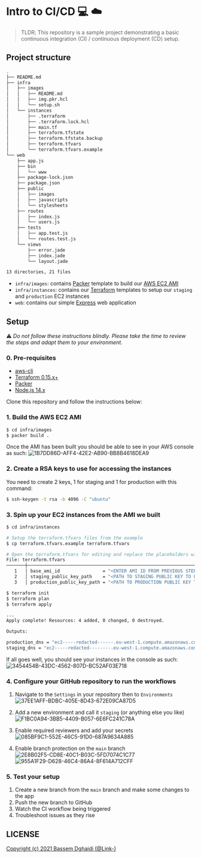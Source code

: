 # Intro to CI/CD 💻 ☁️

> TLDR; This repository is a sample project demonstrating a basic continuous integration (CI) / continuous deployment (CD) setup.

## Project structure

```sh
.
├── README.md
├── infra
│   ├── images
│   │   ├── README.md
│   │   ├── img.pkr.hcl
│   │   └── setup.sh
│   └── instances
│       ├── .terraform
│       ├── .terraform.lock.hcl
│       ├── main.tf
│       ├── terraform.tfstate
│       ├── terraform.tfstate.backup
│       ├── terraform.tfvars
│       └── terraform.tfvars.example
└── web
    ├── app.js
    ├── bin
    │   └── www
    ├── package-lock.json
    ├── package.json
    ├── public
    │   ├── images
    │   ├── javascripts
    │   └── stylesheets
    ├── routes
    │   ├── index.js
    │   └── users.js
    ├── tests
    │   ├── app.test.js
    │   └── routes.test.js
    └── views
        ├── error.jade
        ├── index.jade
        └── layout.jade

13 directories, 21 files
```

- `infra/images`: contains [Packer](https://learn.hashicorp.com/packer) template to build our [AWS EC2 AMI](https://aws.amazon.com/ec2/)
- `infra/instances`: contains our [Terraform](https://learn.hashicorp.com/terraform) templates to setup our `staging` and `production` EC2 instances
- `web`: contains our simple [Express](https://expressjs.com/) web application 

## Setup

⚠️ _Do not follow these instructions blindly. Please take the time to review the steps and adapt them to your environment._

### 0. Pre-requisites

- [aws-cli](https://aws.amazon.com/cli/)
- [Terraform 0.15.x+](https://www.terraform.io/)
- [Packer](https://www.packer.io/)
- [Node.js 14.x](https://nodejs.org/en/)

Clone this repository and follow the instructions below:

### 1. Build the AWS EC2 AMI

```sh
$ cd infra/images
$ packer build .
```

Once the AMI has been built you should be able to see in your AWS console as such:
![1B7DD86D-AFF4-42E2-AB90-BB8B4618DEA9](https://user-images.githubusercontent.com/568794/125193943-5cabf880-e24f-11eb-9f81-b5e6e27747fa.png)

### 2. Create a RSA keys to use for accessing the instances

You need to create 2 keys, 1 for staging and 1 for production with this command:

```sh
$ ssh-keygen -t rsa -b 4096 -C "ubuntu"
```

### 3. Spin up your EC2 instances from the AMI we built

```sh
$ cd infra/instances

# Setup the terraform.tfvars files from the example
$ cp terraform.tfvars.example terraform.tfvars

# Open the terraform.tfvars for editing and replace the placeholders with the proper values <>
File: terraform.tfvars
───────┼────────────────────────────────────────────────────────────────────────────────────
   1   │ base_ami_id                = "<ENTER AMI ID FROM PREVIOUS STEP>"
   2   │ staging_public_key_path    = "<PATH TO STAGING PUBLIC KEY TO USE>"
   3   │ production_public_key_path = "<PATH TO PRODUCTION PUBLIC KEY TO USE>"

$ terraform init
$ terraform plan
$ terraform apply

...
Apply complete! Resources: 4 added, 0 changed, 0 destroyed.

Outputs:

production_dns = "ec2-----redacted------.eu-west-1.compute.amazonaws.com"
staging_dns = "ec2-----redacted--------.eu-west-1.compute.amazonaws.com"
```

If all goes well, you should see your instances in the console as such:
![3454454B-43DC-4562-807D-BC52AF03E718](https://user-images.githubusercontent.com/568794/125194034-c5937080-e24f-11eb-8edb-f6743e30b183.png)

### 4. Configure your GitHub repository to run the workflows

1. Navigate to the `Settings` in your repository then to `Environments`
    ![37EE1AFF-BDBC-405E-8D43-672E09CA87D5](https://user-images.githubusercontent.com/568794/125194173-86195400-e250-11eb-89dd-e52cdf867c74.png)

1. Add a new environment and call it `staging` (or anything else you like)
    ![F1BC0A94-3BB5-4409-B057-6E6FC241C78A](https://user-images.githubusercontent.com/568794/125194219-9d584180-e250-11eb-9495-e2a30ddee5c5.png)

1. Enable required reviewers and add your secrets
    ![085BF9C1-552E-46C5-91D0-687A9634A885](https://user-images.githubusercontent.com/568794/125194260-b9f47980-e250-11eb-9e10-c603a3ee8232.png)

1. Enable branch protection on the `main` branch
    ![2E8B02F5-CD8E-40C1-B03C-5FD7074C1C77](https://user-images.githubusercontent.com/568794/125194325-15266c00-e251-11eb-9c39-f9b847971dae.png)
    ![955A1F29-D628-46C4-86A4-8F614A712CFF](https://user-images.githubusercontent.com/568794/125194345-266f7880-e251-11eb-8055-4d0d392b6f2a.png)

### 5. Test your setup

1. Create a new branch from the `main` branch and make some changes to the app
1. Push the new branch to GitHub 
1. Watch the CI workflow being triggered 
1. Troubleshoot issues as they rise

## LICENSE

[Copyright (c) 2021 Bassem Dghaidi (@Link-)](LICENSE)
